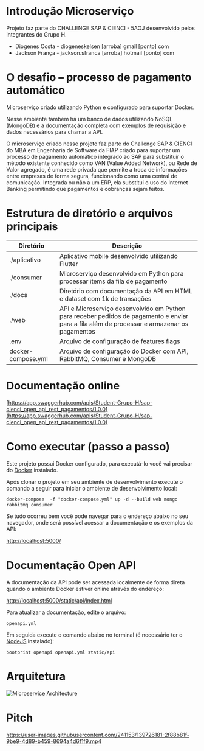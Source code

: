 # Introdução Microserviço

Projeto faz parte do CHALLENGE SAP & CIENCI - 5AOJ desenvolvido pelos integrantes do Grupo H.

- Diogenes Costa - diogeneskelsen [arroba] gmail [ponto] com
- Jackson França - jackson.sfranca [arroba] hotmail [ponto] com

# O desafio – processo de pagamento automático

Microserviço criado utilizando Python e configurado para suportar Docker. 

Nesse ambiente também há um banco de dados utilizando NoSQL (MongoDB) e a documentação completa com  exemplos de requisição e dados necessários para chamar a API. 

O microserviço criado nesse projeto faz parte do Challenge SAP & CIENCI do MBA em Engenharia de Software da FIAP criado para suportar um processo de pagamento automático integrado ao SAP para substituir o método existente conhecido como VAN (Value Added Network), ou Rede de Valor agregado, é uma rede privada que permite a troca de informações entre empresas de forma segura, funcionando como uma central de comunicação. Integrada ou não a um ERP, ela substitui o uso do Internet Banking permitindo que pagamentos e cobranças sejam feitos.

# Estrutura de diretório e arquivos principais

| Diretório | Descrição |
| ----------- | ----------- |
| ./aplicativo | Aplicativo mobile desenvolvido utilizando Flutter |
| ./consumer | Microserviço desenvolvido em Python para processar items da fila de pagamento |
| ./docs | Diretório com documentação da API em HTML e dataset com 1k de transações  |
| ./web | API e Microserviço desenvolvido em Python para receber pedidos de pagamento e enviar para a fila além de processar e armazenar os pagamentos |
| .env | Arquivo de configuração de features flags |
| docker-compose.yml | Arquivo de configuração do Docker com API, RabbitMQ, Consumer e MongoDB |


# Documentação online

[https://app.swaggerhub.com/apis/Student-Grupo-H/sap-cienci_open_api_rest_pagamentos/1.0.0](https://app.swaggerhub.com/apis/Student-Grupo-H/sap-cienci_open_api_rest_pagamentos/1.0.0)

# Como executar (passo a passo)

Este projeto possui Docker configurado, para executá-lo você vai precisar do [Docker](https://www.docker.com/) instalado.

Após clonar o projeto em seu ambiente de desenvolvimento execute o comando a seguir para iniciar o ambiente de desenvolvimento local:

``` docker-compose  -f "docker-compose.yml" up -d --build web mongo rabbitmq consumer  ```

Se tudo ocorreu bem você pode navegar para o endereço abaixo no seu navegador, onde será possível acessar a documentação e os exemplos da API:

[http://localhost:5000/](http://localhost:5000/)

# Documentação Open API

A documentação da API pode ser acessada localmente de forma direta quando o ambiente Docker estiver online através do endereço: 

[http://localhost:5000/static/api/index.html](http://localhost:5000/static/api/index.html)

Para atualizar a documentação, edite o arquivo:

```openapi.yml```

Em seguida execute o comando abaixo no terminal (é necessário ter o [NodeJS](https://nodejs.org/en/) instalado):

```bootprint openapi openapi.yml static/api```

# Arquitetura

![Microservice Architecture](https://github.com/fase-5-grupo-h/challenge-sap-cienci/blob/main/web/static/architecture.jpg?raw=true)

# Pitch

https://user-images.githubusercontent.com/241153/139726181-2f88b81f-9be9-4d89-b459-8694a4d6f1f9.mp4
